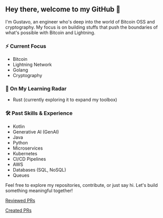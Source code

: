 ## Hey there, welcome to my GitHub 👋

I'm Gustavo, an engineer who's deep into the world of Bitcoin OSS and cryptography. My focus is on building stuffs that push the boundaries of what's possible with Bitcoin and Lightning.

### ⚡ Current Focus

* Bitcoin
* Lightning Network
* Golang
* Cryptography

### 🚀 On My Learning Radar

* Rust (currently exploring it to expand my toolbox)

### 🛠️ Past Skills & Experience

* Kotlin
* Generative AI (GenAI)
* Java
* Python
* Microservices
* Kubernetes
* CI/CD Pipelines
* AWS
* Databases (SQL, NoSQL)
* Queues

Feel free to explore my repositories, contribute, or just say hi. Let's build something meaningful together!

[Reviewed PRs](https://github.com/pulls?q=is%3Apr+reviewed-by%3Agustavostingelin+is%3Apublic+)

[Created PRs](https://github.com/pulls?q=is%3Apr+author%3Agustavostingelin+is%3Apublic+)
